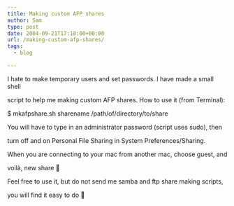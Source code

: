 ```yaml
---
title: Making custom AFP shares
author: Sam
type: post
date: 2004-09-21T17:10:00+00:00
url: /making-custom-afp-shares/
tags:
  - blog

---
```

I hate to make temporary users and set passwords. I have made a small shell
  
script to help me making custom AFP shares. How to use it (from Terminal):

$ mkafpshare.sh sharename /path/of/directory/to/share

You will have to type in an administrator password (script uses sudo), then
  
turn off and on Personal File Sharing in System Preferences/Sharing.

When you are connecting to your mac from another mac, choose guest, and
  
voilà, new share 🙂

Feel free to use it, but do not send me samba and ftp share making scripts,
  
you will find it easy to do 🙂

